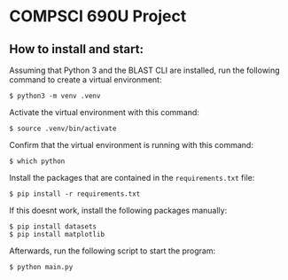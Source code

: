 # COMPSCI 690U Project

## How to install and start:

Assuming that Python 3 and the BLAST CLI are installed, run the following command to create a virtual environment:

    $ python3 -m venv .venv

Activate the virtual environment with this command:

    $ source .venv/bin/activate

Confirm that the virtual environment is running with this command:

    $ which python

Install the packages that are contained in the `requirements.txt` file:

    $ pip install -r requirements.txt

If this doesnt work, install the following packages manually:

    $ pip install datasets
    $ pip install matplotlib

Afterwards, run the following script to start the program:

    $ python main.py